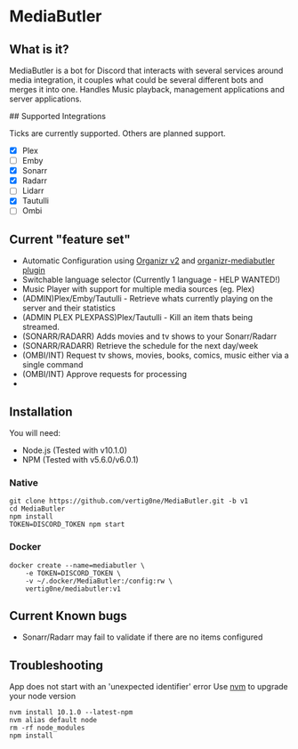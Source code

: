 # MediaButler

## What is it?

MediaButler is a bot for Discord that interacts with several services around media integration, it couples what could be several different bots and merges it into one. Handles Music playback, management applications and server applications.

## Supported Integrations

Ticks are currently supported. Others are planned support.

- [X] Plex
- [ ] Emby
- [X] Sonarr
- [X] Radarr
- [ ] Lidarr
- [X] Tautulli
- [ ] Ombi

## Current "feature set"

  - Automatic Configuration using [Organizr v2](https://github.com/causefx/Organizr/tree/v2-develop) and [organizr-mediabutler plugin](https://github.com/vertig0ne/organizr-mediabutler)
  - Switchable language selector (Currently 1 language - HELP WANTED!)
  - Music Player with support for multiple media sources (eg. Plex)
  - (ADMIN)Plex/Emby/Tautulli - Retrieve whats currently playing on the server and their statistics
  - (ADMIN PLEX PLEXPASS)Plex/Tautulli - Kill an item thats being streamed. 
  - (SONARR/RADARR) Adds movies and tv shows to your Sonarr/Radarr
  - (SONARR/RADARR) Retrieve the schedule for the next day/week
  - (OMBI/INT) Request tv shows, movies, books, comics, music either via a single command
  - (OMBI/INT) Approve requests for processing
  - 

## Installation

You will need:
 - Node.js (Tested with v10.1.0)
 - NPM (Tested with v5.6.0/v6.0.1)

### Native

    git clone https://github.com/vertig0ne/MediaButler.git -b v1
    cd MediaButler
    npm install
    TOKEN=DISCORD_TOKEN npm start

### Docker

    docker create --name=mediabutler \
        -e TOKEN=DISCORD_TOKEN \
        -v ~/.docker/MediaButler:/config:rw \
        vertig0ne/mediabutler:v1

## Current Known bugs

  - Sonarr/Radarr may fail to validate if there are no items configured

## Troubleshooting

App does not start with an 'unexpected identifier' error
Use [nvm](https://github.com/creationix/nvm) to upgrade your node version
    
    nvm install 10.1.0 --latest-npm
    nvm alias default node
    rm -rf node_modules
    npm install

